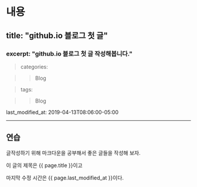 내용
=====

title:  "github.io 블로그  첫 글"
------------------------------
### excerpt: "github.io 블로그 첫 글 작성해봅니다."

> categories:

> > Blog

> tags:

> > Blog

last_modified_at: 2019-04-13T08:06:00-05:00

---
## 연습

글작성하기 위해 마크다운을 공부해서 
좋은 글들을 작성해 보자.

이 글의 제목은 {{ page.title }}이고

마지막 수정 시간은 {{ page.last_modified_at }}이다.
